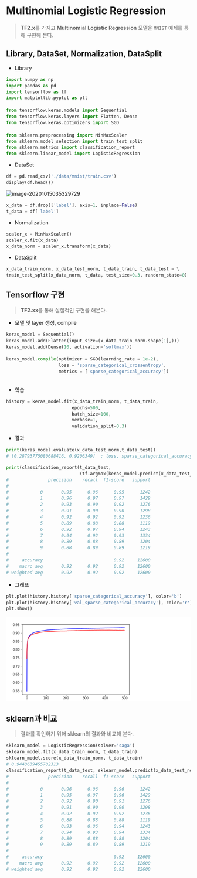 # Multinomial Logistic Regression

> **TF2.x**를 가지고 **Multinomial Logistic Regression** 모델을 `MNIST` 예제를 통해 구현해 본다.



## Library, DataSet, Normalization, DataSplit

* Library

```python
import numpy as np
import pandas as pd
import tensorflow as tf
import matplotlib.pyplot as plt

from tensorflow.keras.models import Sequential
from tensorflow.keras.layers import Flatten, Dense
from tensorflow.keras.optimizers import SGD

from sklearn.preprocessing import MinMaxScaler
from sklearn.model_selection import train_test_split
from sklearn.metrics import classification_report
from sklearn.linear_model import LogisticRegression
```



* DataSet

```python
df = pd.read_csv('./data/mnist/train.csv')
display(df.head())
```

![image-20201015035329729](C:\Users\User\AppData\Roaming\Typora\typora-user-images\image-20201015035329729.png)

```python
x_data = df.drop(['label'], axis=1, inplace=False)
t_data = df['label']
```



* Normalization

```python
scaler_x = MinMaxScaler()
scaler_x.fit(x_data)
x_data_norm = scaler_x.transform(x_data)
```



* DataSplit

```python
x_data_train_norm, x_data_test_norm, t_data_train, t_data_test = \
train_test_split(x_data_norm, t_data, test_size=0.3, randorm_state=0)
```



## Tensorflow 구현

> **TF2.xx**를 통해 실질적인 구현을 해본다.

* 모델 및 layer 생성, compile

```python
keras_model = Sequential()
keras_model.add(Flatten(input_size=(x_data_train_norm.shape[1],)))
keras_model.add(Dense(10, activation='softmax'))
                
keras_model.compile(optimizer = SGD(learning_rate = 1e-2),
                    loss = 'sparse_categorical_crossentropy',
                    metrics = ['sparse_categorical_accuracy'])
                
```

* 학습

```python
history = keras_model.fit(x_data_train_norm, t_data_train,
           		         epochs=500,
                		 batch_size=100,
		                 verbose=1,
         		         validation_split=0.3)
```

* 결과

```python
print(keras_model.evaluate(x_data_test_norm,t_data_test))
# [0.28793775080688416, 0.9206349]  : loss, sparse_categorical_accuracy
```

```python
print(classification_report(t_data_test, 
                            (tf.argmax(keras_model.predict(x_data_test_norm), axis=1)).numpy()))
#               precision    recall  f1-score   support
# 
#            0       0.95      0.96      0.95      1242
#            1       0.96      0.97      0.97      1429
#            2       0.93      0.90      0.92      1276
#            3       0.91      0.90      0.90      1298
#            4       0.92      0.92      0.92      1236
#            5       0.89      0.88      0.88      1119
#            6       0.92      0.97      0.94      1243
#            7       0.94      0.92      0.93      1334
#            8       0.89      0.88      0.89      1204
#            9       0.88      0.89      0.89      1219
# 
#     accuracy                           0.92     12600
#    macro avg       0.92      0.92      0.92     12600
# weighted avg       0.92      0.92      0.92     12600

```

* 그래프

```python
plt.plot(history.history['sparse_categorical_accuracy'], color='b')
plt.plot(history.history['val_sparse_categorical_accuracy'], color='r')
plt.show()
```

![image-20201015215233998](markdown-images/image-20201015215233998.png)

## sklearn과 비교

> 결과를 확인하기 위해 sklearn의 결과와 비교해 본다.

```python
sklearn_model = LogisticRegression(solver='saga')
sklearn_model.fit(x_data_train_norm, t_data_train)
sklearn_model.score(x_data_train_norm, t_data_train)
# 0.9448639455782313
classification_report(t_data_test, sklearn_model.predict(x_data_test_norm))
#               precision    recall  f1-score   support
# 
#            0       0.96      0.96      0.96      1242
#            1       0.95      0.97      0.96      1429
#            2       0.92      0.90      0.91      1276
#            3       0.91      0.90      0.90      1298
#            4       0.92      0.92      0.92      1236
#            5       0.88      0.88      0.88      1119
#            6       0.93      0.96      0.94      1243
#            7       0.94      0.93      0.94      1334
#            8       0.89      0.88      0.88      1204
#            9       0.89      0.89      0.89      1219
# 
#     accuracy                           0.92     12600
#    macro avg       0.92      0.92      0.92     12600
# weighted avg       0.92      0.92      0.92     12600
```